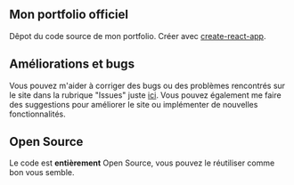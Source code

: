 ## Mon portfolio officiel

Dêpot du code source de mon portfolio. Créer avec [create-react-app](https://github.com/facebook/create-react-app).

## Améliorations et bugs

Vous pouvez m'aider à corriger des bugs ou des problèmes rencontrés sur le site dans la rubrique "Issues" juste [ici](https://github.com/Littchii/portfolio-matthieu-meurillon/issues). Vous pouvez également me faire des suggestions pour améliorer le site ou implémenter de nouvelles fonctionnalités.

## Open Source

Le code est <b>entièrement</b> Open Source, vous pouvez le réutiliser comme bon vous semble.